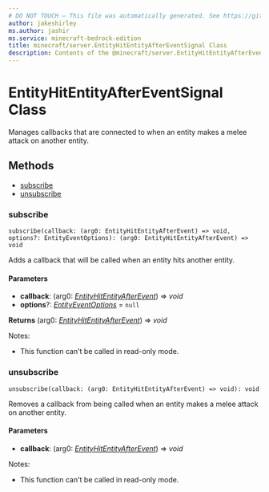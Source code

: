 ```yaml
---
# DO NOT TOUCH — This file was automatically generated. See https://github.com/mojang/minecraftapidocsgenerator to modify descriptions, examples, etc.
author: jakeshirley
ms.author: jashir
ms.service: minecraft-bedrock-edition
title: minecraft/server.EntityHitEntityAfterEventSignal Class
description: Contents of the @minecraft/server.EntityHitEntityAfterEventSignal class.
---
```

# EntityHitEntityAfterEventSignal Class

Manages callbacks that are connected to when an entity makes a melee attack on another entity.

## Methods
- [subscribe](#subscribe)
- [unsubscribe](#unsubscribe)

### **subscribe**
`
subscribe(callback: (arg0: EntityHitEntityAfterEvent) => void, options?: EntityEventOptions): (arg0: EntityHitEntityAfterEvent) => void
`

Adds a callback that will be called when an entity hits another entity.

#### **Parameters**
- **callback**: (arg0: [*EntityHitEntityAfterEvent*](EntityHitEntityAfterEvent.md)) => *void*
- **options**?: [*EntityEventOptions*](EntityEventOptions.md) = `null`

**Returns** (arg0: [*EntityHitEntityAfterEvent*](EntityHitEntityAfterEvent.md)) => *void*
  
Notes:
- This function can't be called in read-only mode.

### **unsubscribe**
`
unsubscribe(callback: (arg0: EntityHitEntityAfterEvent) => void): void
`

Removes a callback from being called when an entity makes a melee attack on another entity.

#### **Parameters**
- **callback**: (arg0: [*EntityHitEntityAfterEvent*](EntityHitEntityAfterEvent.md)) => *void*
  
Notes:
- This function can't be called in read-only mode.
